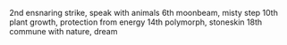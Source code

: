 2nd		ensnaring strike, speak with animals
6th		moonbeam, misty step
10th	plant growth, protection from energy
14th	polymorph, stoneskin
18th	commune with nature, dream